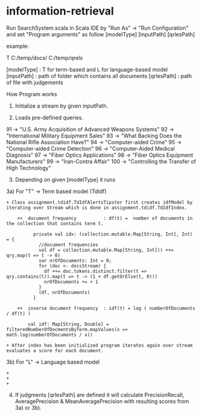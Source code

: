 information-retrieval
=====================

Run SearchSystem.scala in Scala IDE by "Run As" -> "Run Configuration" 
and set "Program arguments"  as follow [modelType] [inputPath] [qrlesPath]

example:

T C:/temp/docs/ C:/temp/qrels

[modelType] : T for term-based and L for language-based model
[inputPath] : path of folder which contains all documents
[qrlesPath] : path of file with judgements

How Program works

1) Initialize a stream by given inputPath.

2) Loads pre-defined queries.

  91 -> "U.S. Army Acquisition of Advanced Weapons Systems"
  92 -> "International Military Equipment Sales"
  93 -> "What Backing Does the National Rifle Association Have?"
  94 -> "Computer-aided Crime"
  95 -> "Computer-aided Crime Detection"
  96 -> "Computer-Aided Medical Diagnosis"
  97 -> "Fiber Optics Applications"
  98 -> "Fiber Optics Equipment Manufacturers"
  99 -> "Iran-Contra Affair"
  100 -> "Controlling the Transfer of High Technology"

3) Depending on given [modelType] it runs

3a) For "T" -> Term based model (TdIdf)

	+ Class assignment.tdidf.TdIdfAlertsTipster first creates idfModel by iterating over Stream which is done in assignment.tdidf.TdIdfIndex.
		
		++  document frequency 		  	: df(t) =  number of documents in the collection that contains term t.
			
			  private val idx: (collection.mutable.Map[String, Int], Int) = {
				//document frequencies
				val df = collection.mutable.Map[String, Int]() ++= qry.map(t => t -> 0)
				var nrOfDocuments: Int = 0;
				for (doc <- docsStream) {
				  df ++= doc.tokens.distinct.filter(t => qry.contains(t)).map(t => t -> (1 + df.getOrElse(t, 0)))
				  nrOfDocuments += + 1
				}
				(df, nrOfDocuments)
			  }
			
		++  inverse document frequency 	: idf(t) = log ( numberOfDocuments / df(t) )
		
			val idf: Map[String, Double] = filteredNumberOfDocmentsByTerm.mapValues(x => math.log(numberOfDocuments / x))
			
	+ After index has been initialized program iterates again over stream evaluates a score for each document.
	



3b) For "L" -> Language based model

	+
	+
	+


4) If judgments [qrlesPath]	are defined it will calculate 
	PrecisionRecall, AveragePrecision & MeanAveragePrecision
	with resulting scores from 3a) or 3b).





